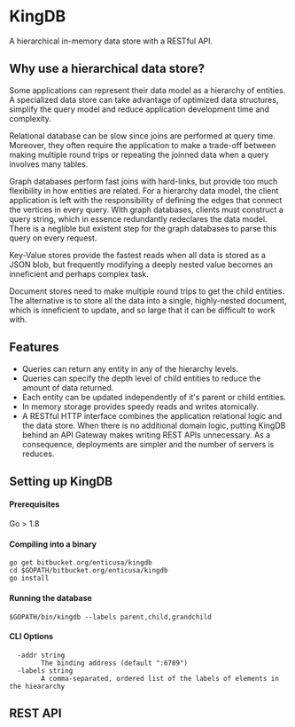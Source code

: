 # KingDB #
A hierarchical in-memory data store with a RESTful API.

## Why use a hierarchical data store? ##
Some applications can represent their data model as a hierarchy of entities. A specialized data store can take advantage of optimized data structures, simplify the query model and reduce application development time and complexity.

Relational database can be slow since joins are performed at query time. Moreover, they often require the application to make a trade-off between making multiple round trips or repeating the joinned data when a query involves many tables.

Graph databases perform fast joins with hard-links, but provide too much flexibility in how entities are related. For a hierarchy data model, the client application is left with the responsibility of defining the edges that connect the vertices in every query. With graph databases, clients must construct a query string, which in essence redundantly redeclares the data model. There is a neglible but existent step for the graph databases to parse this query on every request.

Key-Value stores provide the fastest reads when all data is stored as a JSON blob, but frequently modifying a deeply nested value becomes an inneficient and perhaps complex task.

Document stores need to make multiple round trips to get the child entities. The alternative is to store all the data into a single, highly-nested document, which is inneficient to update, and so large that it can be difficult to work with.

## Features ##
- Queries can return any entity in any of the hierarchy levels.
- Queries can specify the depth level of child entities to reduce the amount of data returned.
- Each entity can be updated independently of it's parent or child entities.
- In memory storage provides speedy reads and writes atomically.
- A RESTful HTTP interface combines the application relational logic and the data store. When there is no additional domain logic, putting KingDB behind an API Gateway makes writing REST APIs unnecessary. As a consequence, deployments are simpler and the number of servers is reduces.

## Setting up KingDB ##

#### Prerequisites ####
Go > 1.8

#### Compiling into a binary ####
```
go get bitbucket.org/enticusa/kingdb
cd $GOPATH/bitbucket.org/enticusa/kingdb
go install
```

#### Running the database ####
```
$GOPATH/bin/kingdb --labels parent,child,grandchild
```

#### CLI Options ###
```
  -addr string
        The binding address (default ":6789")
  -labels string
        A comma-separated, ordered list of the labels of elements in the hieararchy
```

## REST API ##